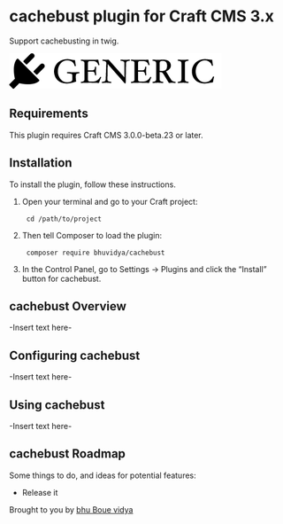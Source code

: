 # cachebust plugin for Craft CMS 3.x

Support cachebusting in twig.

![Screenshot](resources/img/plugin-logo.png)

## Requirements

This plugin requires Craft CMS 3.0.0-beta.23 or later.

## Installation

To install the plugin, follow these instructions.

1. Open your terminal and go to your Craft project:

        cd /path/to/project

2. Then tell Composer to load the plugin:

        composer require bhuvidya/cachebust

3. In the Control Panel, go to Settings → Plugins and click the “Install” button for cachebust.

## cachebust Overview

-Insert text here-

## Configuring cachebust

-Insert text here-

## Using cachebust

-Insert text here-

## cachebust Roadmap

Some things to do, and ideas for potential features:

* Release it

Brought to you by [bhu Boue vidya](https://github.com/bhuvidya)
